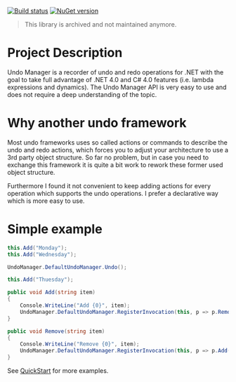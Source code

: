 [![Build status](https://ci.appveyor.com/api/projects/status/lenfqey6oopw5r0i/branch/master?svg=true)](https://ci.appveyor.com/project/lehmamic/undo-manager/branch/master) [![NuGet version](https://badge.fury.io/nu/Diskordia.UndoManager.svg)](https://badge.fury.io/nu/Diskordia.UndoManager)

> This library is archived and not maintained anymore.

# Project Description
Undo Manager is a recorder of undo and redo operations for .NET with the goal to take full advantage of .NET 4.0 and C# 4.0 features (i.e. lambda expressions and dynamics). The Undo Manager API is very easy to use and does not require a deep understanding of the topic.

# Why another undo framework
Most undo frameworks uses so called actions or commands to describe the undo and redo actions, which forces you to adjust your architecture to use a 3rd party object structure. So far no problem, but in case you need to exchange this framework it is quite a bit work to rework these former used object structure.

Furthermore I found it not convenient to keep adding actions for every operation which supports the undo operations. I prefer a declarative way which is more easy to use.

# Simple example
```csharp
this.Add("Monday");
this.Add("Wednesday");

UndoManager.DefaultUndoManager.Undo();

this.Add("Thuesday");

public void Add(string item)
{
    Console.WriteLine("Add {0}", item);
    UndoManager.DefaultUndoManager.RegisterInvocation(this, p => p.Remove(item)));
}

public void Remove(string item)
{
    Console.WriteLine("Remove {0}", item);
    UndoManager.DefaultUndoManager.RegisterInvocation(this, p => p.Add(item)));
}
```
See [QuickStart](https://github.com/lehmamic/undo-manager/wiki/Quickstart) for more examples.
